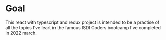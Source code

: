 # Goal

This react with typescript and redux project is intended to be a practise of all the topics I've leart in the famous ISDI Coders bootcamp I've completed in 2022 march.
